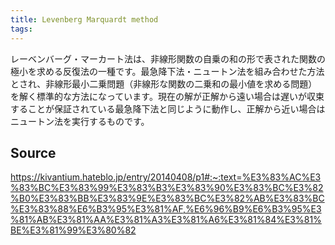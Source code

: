 ```yaml
---
title: Levenberg Marquardt method
tags: 
---
```


レーベンバーグ・マーカート法は、非線形関数の自乗の和の形で表された関数の極小を求める反復法の一種です。最急降下法・ニュートン法を組み合わせた方法とされ、非線形最小二乗問題（非線形な関数の二乗和の最小値を求める問題）を解く標準的な方法になっています。現在の解が正解から遠い場合は遅いが収束することが保証されている最急降下法と同じように動作し、正解から近い場合はニュートン法を実行するものです。

## Source
https://kivantium.hateblo.jp/entry/20140408/p1#:~:text=%E3%83%AC%E3%83%BC%E3%83%99%E3%83%B3%E3%83%90%E3%83%BC%E3%82%B0%E3%83%BB%E3%83%9E%E3%83%BC%E3%82%AB%E3%83%BC%E3%83%88%E6%B3%95%E3%81%AF,%E6%96%B9%E6%B3%95%E3%81%AB%E3%81%AA%E3%81%A3%E3%81%A6%E3%81%84%E3%81%BE%E3%81%99%E3%80%82